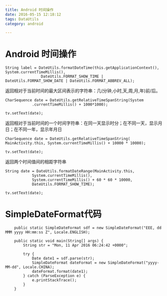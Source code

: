 ```yaml
---
title: Android 时间操作
date: 2016-05-15 12:18:12
tags: DataUtils
category: android

---
```


# Android 时间操作
<!--more-->

    String label = DateUtils.formatDateTime(this.getApplicationContext(), System.currentTimeMillis(),
                    DateUtils.FORMAT_SHOW_TIME | DateUtils.FORMAT_SHOW_DATE | DateUtils.FORMAT_ABBREV_ALL);

返回相对于当前时间的最大区间表示的字符串：几(分钟,小时,天,周,月,年)前/后。

    CharSequence date = DateUtils.getRelativeTimeSpanString(System
                .currentTimeMillis() + 1000*1000);

    tv.setText(date);

返回相对于当前时间的一个时间字符串：在同一天显示时分；在不同一天，显示月日；在不同一年，显示年月日

    CharSequence date = DateUtils.getRelativeTimeSpanString(
    MainActivity.this, System.currentTimeMillis() + 10000 * 10000);

    tv.setText(date);

返回两个时间值间的相距字符串

    String date = DateUtils.formatDateRange(MainActivity.this,
                System.currentTimeMillis(),
                System.currentTimeMillis() + 60 * 60 * 10000,
                DateUtils.FORMAT_SHOW_TIME);

    tv.setText(date);

# SimpleDateFormat代码


        public static SimpleDateFormat sdf = new SimpleDateFormat("EEE, dd MMM yyyy HH:mm:ss Z", Locale.ENGLISH);

        public static void main(String[] args) {
            String str = "Mon, 11 Apr 2016 06:24:42 +0000";

            try {
                Date date1 = sdf.parse(str);
                SimpleDateFormat dateFormat = new SimpleDateFormat("yyyy-MM-dd", Locale.CHINA);
                dateFormat.format(date1);
            } catch (ParseException e) {
                e.printStackTrace();
            }
        }

